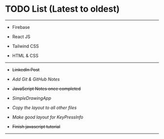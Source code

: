 # TODO List (Latest to oldest)

---

-   Firebase

-   React JS

-   Tailwind CSS

-   HTML & CSS

---

-   ~~LinkedIn Post~~

-   _Add Git & GitHub Notes_

-   ~~JavaScript Notes once completed~~

-   _SimpleDrawingApp_

-   _Copy the layout to all other files_

-   _Make good layout for KeyPressInfo_

-   ~~Finish javascript tutorial~~

---
